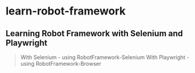 # learn-robot-framework

## Learning Robot Framework with Selenium and Playwright

> With Selenium - using RobotFramework-Selenium
> With Playwright - using RobotFramework-Browser